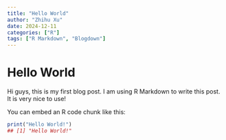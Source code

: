 ```yaml
---
title: "Hello World"
author: "Zhihu Xu"
date: 2024-12-11
categories: ["R"]
tags: ["R Markdown", "Blogdown"]
---
```




# Hello World

Hi guys, this is my first blog post. I am using R Markdown to write this post. It is very nice to use!

You can embed an R code chunk like this:                       


``` r
print("Hello World!")
## [1] "Hello World!"
```
